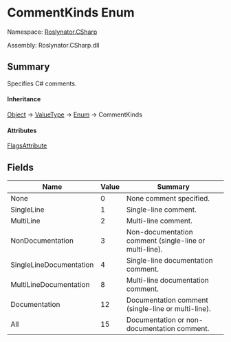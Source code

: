 # CommentKinds Enum

Namespace: [Roslynator.CSharp](../README.md)

Assembly: Roslynator\.CSharp\.dll

## Summary

Specifies C\# comments\.

#### Inheritance

[Object](https://docs.microsoft.com/en-us/dotnet/api/system.object) &#x2192; [ValueType](https://docs.microsoft.com/en-us/dotnet/api/system.valuetype) &#x2192; [Enum](https://docs.microsoft.com/en-us/dotnet/api/system.enum) &#x2192; CommentKinds

#### Attributes

[FlagsAttribute](https://docs.microsoft.com/en-us/dotnet/api/system.flagsattribute)

## Fields

| Name | Value | Summary |
| ---- | ----- | ------- |
| None | 0 | None comment specified\. |
| SingleLine | 1 | Single\-line comment\. |
| MultiLine | 2 | Multi\-line comment\. |
| NonDocumentation | 3 | Non\-documentation comment \(single\-line or multi\-line\)\. |
| SingleLineDocumentation | 4 | Single\-line documentation comment\. |
| MultiLineDocumentation | 8 | Multi\-line documentation comment\. |
| Documentation | 12 | Documentation comment \(single\-line or multi\-line\)\. |
| All | 15 | Documentation or non\-documentation comment\. |

